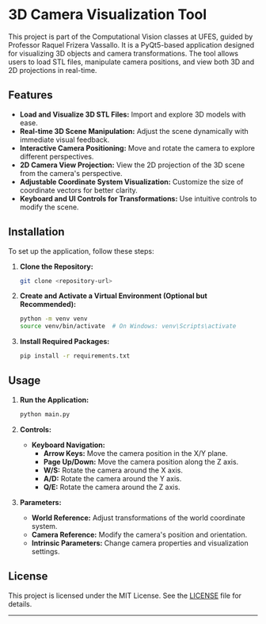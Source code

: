 # 3D Camera Visualization Tool

This project is part of the Computational Vision classes at UFES, guided by Professor Raquel Frizera Vassallo. It is a PyQt5-based application designed for visualizing 3D objects and camera transformations. The tool allows users to load STL files, manipulate camera positions, and view both 3D and 2D projections in real-time.

## Features

- **Load and Visualize 3D STL Files:** Import and explore 3D models with ease.
- **Real-time 3D Scene Manipulation:** Adjust the scene dynamically with immediate visual feedback.
- **Interactive Camera Positioning:** Move and rotate the camera to explore different perspectives.
- **2D Camera View Projection:** View the 2D projection of the 3D scene from the camera's perspective.
- **Adjustable Coordinate System Visualization:** Customize the size of coordinate vectors for better clarity.
- **Keyboard and UI Controls for Transformations:** Use intuitive controls to modify the scene.

## Installation

To set up the application, follow these steps:

1. **Clone the Repository:**
   ```bash
   git clone <repository-url>
   ```

2. **Create and Activate a Virtual Environment (Optional but Recommended):**
   ```bash
   python -m venv venv
   source venv/bin/activate  # On Windows: venv\Scripts\activate
   ```

3. **Install Required Packages:**
   ```bash
   pip install -r requirements.txt
   ```

## Usage

1. **Run the Application:**
   ```bash
   python main.py
   ```

2. **Controls:**

   - **Keyboard Navigation:**
     - **Arrow Keys:** Move the camera position in the X/Y plane.
     - **Page Up/Down:** Move the camera position along the Z axis.
     - **W/S:** Rotate the camera around the X axis.
     - **A/D:** Rotate the camera around the Y axis.
     - **Q/E:** Rotate the camera around the Z axis.

3. **Parameters:**

   - **World Reference:** Adjust transformations of the world coordinate system.
   - **Camera Reference:** Modify the camera's position and orientation.
   - **Intrinsic Parameters:** Change camera properties and visualization settings.

## License

This project is licensed under the MIT License. See the [LICENSE](LICENSE) file for details.

---
